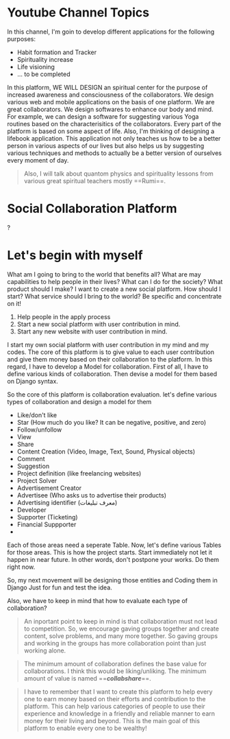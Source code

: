 # Youtube Channel Topics

In this channel, I'm goin to develop different applications for the following purposes:
- Habit formation and Tracker
- Spirituality increase
- Life visioning
- ... to be completed 

In this platform, WE WILL DESIGN an spiritual center for the purpose of increased awareness and consciousness of the collaborators.
We design various web and mobile applications on the basis of one platform. We are great collaborators. We design softwares to enhance our body and mind. For example, we can design a software for suggesting various Yoga routines based on the characterisitics of the collaborators. Every part of the platform is based on some aspect of life. Also, I'm thinking of designing a lifebook application. This application not only teaches us how to be a better person in various aspects of our lives but also helps us by suggesting various techniques and methods to actually be a better version of ourselves every moment of day. 

> Also, I will talk about quantom physics and spirituality lessons from various great spiritual teachers mostly ==Rumi==.


# Social Collaboration Platform
?

# Let's begin with myself
What am I going to bring to the world that benefits all?
What are may capabilities to help people in their lives?
What can I do for the society?
What product should I make?
I want to create a new social platform. How should I start? 
What service should I bring to the world?
Be specific and concentrate on it!
1. Help people in the apply process
2. Start a new social platform with user contribution in mind. 
3. Start any new website with user contribution in mind.

I start my own social platform with user contribution in my mind and my codes.
The core of this platform is to give value to each user contribution and give them money based on their collaboration to the platform. 
In this regard, I have to develop a Model for collaboration. First of all, I have to define various kinds of collaboration. Then devise a model for them based on Django syntax. 

So the core of this platform is collaboration evaluation. let's define various types of collaboration and design a model for them
- Like/don't like
- Star (How much do you like? It can be negative, positive, and zero)
- Follow/unfollow
- View
- Share
- Content Creation (Video, Image, Text, Sound, Physical objects)
- Comment
- Suggestion
- Project definition (like freelancing websites)
- Project Solver
- Advertisement Creator
- Advertisee (Who asks us to advertise their products)
- Advertising identifier (معرف تبلیغات)
- Developer
- Supporter (Ticketing)
- Financial Suppporter
- 

Each of those areas need a seperate Table. Now, let's define various Tables for those areas. This is how the project starts. Start immediately not let it happen in near future. In other words, don't postpone your works. Do them right now. 

So, my next movement will be designing those entities and Coding them in Django Just for fun and test the idea. 

Also, we have to keep in mind that how to evaluate each type of collaboration?

> An inportant point to keep in mind is that collaboration must not lead to competition. So, we encourage gaving groups together and create content, solve problems, and many more together. So gaving groups and working in the groups has more collaboration point than just working alone. 

> The minimum amount of collaboration defines the base value for collaborations. I think this would be liking/unliking. The minimum amount of value is named ==***collabshare***==. 


> I have to remember that I want to create this platform to help every one to earn money based on their efforts and contribution to the platform. This can help various categories of people to use their experience and knowledge in a friendly and reliable manner to earn money for their living and beyond. This is the main goal of this platform to enable every one to be wealthy!